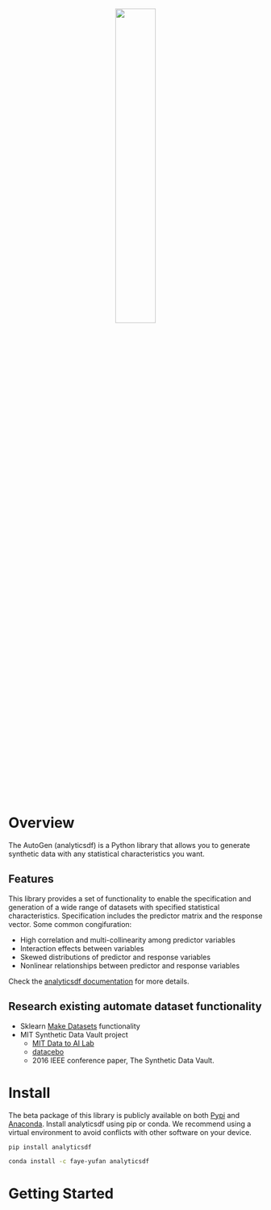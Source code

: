
<div align="left">
<br/>
<p align="center">
<a href="https://github.com/Faye-yufan/analytics-dataset/">
<img align="center" width=40% src="/Users/eliwang/DataScience/analytics-dataset/docs/images/autogen-logo.png"></img>
</a>
</p>
</div>

# Overview
The AutoGen (analyticsdf) is a Python library that allows you to generate synthetic data with any statistical characteristics you want.

## Features
This library provides a set of functionality to enable the specification and generation of a wide range of datasets with specified statistical characteristics. Specification includes the predictor matrix and the response vector.
Some common congifuration:
* High correlation and multi-collinearity among predictor variables
* Interaction effects between variables
* Skewed distributions of predictor and response variables
* Nonlinear relationships between predictor and response variables

Check the [analyticsdf documentation](https://faye-yufan.github.io/analytics-dataset/) for more details.

## Research existing automate dataset functionality
* Sklearn [Make Datasets](https://scikit-learn.org/stable/datasets/sample_generators.html) functionality
* MIT Synthetic Data Vault project
  * [MIT Data to AI Lab](https://dai.lids.mit.edu/)
  * [datacebo](https://datacebo.com/)
  * 2016 IEEE conference paper, The Synthetic Data Vault. 


# Install
The beta package of this library is publicly available on both [Pypi](https://pypi.org/project/analyticsdf/) and [Anaconda](https://anaconda.org/faye-yufan/analyticsdf).
Install analyticsdf using pip or conda. We recommend using a virtual environment to avoid conflicts with other software on your device.

```bash
pip install analyticsdf
```

```bash
conda install -c faye-yufan analyticsdf
```

# Getting Started


